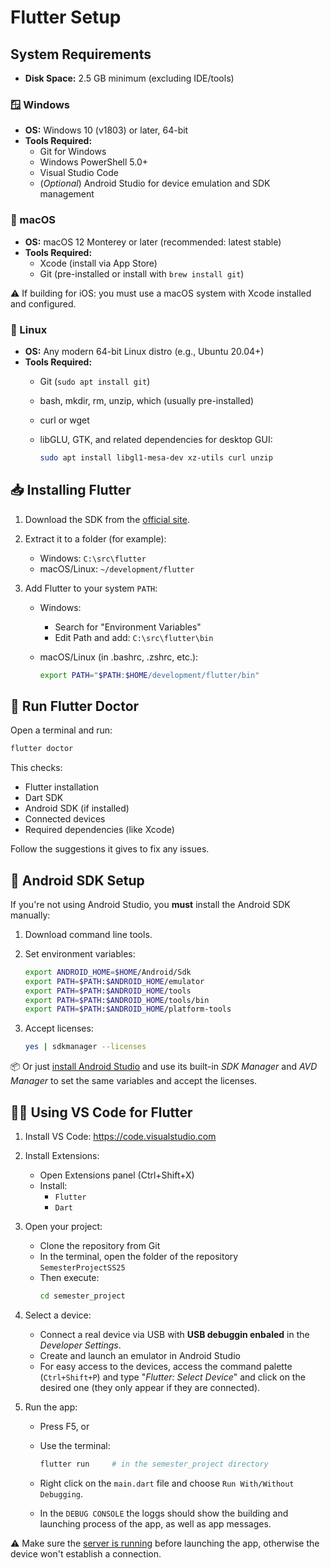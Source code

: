 # Flutter Setup

## System Requirements

* **Disk Space:** 2.5 GB minimum (excluding IDE/tools)

### 🪟 Windows

* **OS:** Windows 10 (v1803) or later, 64-bit
* **Tools Required:**
  * Git for Windows
  * Windows PowerShell 5.0+
  * Visual Studio Code
  * (*Optional*) Android Studio for device emulation and SDK management

### 🍎 macOS

* **OS:** macOS 12 Monterey or later (recommended: latest stable)
* **Tools Required:**
  * Xcode (install via App Store)
  * Git (pre-installed or install with `brew install git`)

⚠️ If building for iOS: you must use a macOS system with Xcode installed and configured.

### 🐧 Linux

* **OS:** Any modern 64-bit Linux distro (e.g., Ubuntu 20.04+)
* **Tools Required:**
  * Git (`sudo apt install git`)
  * bash, mkdir, rm, unzip, which (usually pre-installed)
  * curl or wget
  * libGLU, GTK, and related dependencies for desktop GUI:

    ```sh
    sudo apt install libgl1-mesa-dev xz-utils curl unzip
    ```

## 📥 Installing Flutter

1. Download the SDK from the [official site](https://docs.flutter.dev/get-started/install).

2. Extract it to a folder (for example):
   * Windows: `C:\src\flutter`
   * macOS/Linux: `~/development/flutter`

3. Add Flutter to your system `PATH`:
   * Windows:
     * Search for "Environment Variables"
     * Edit Path and add: `C:\src\flutter\bin`

   * macOS/Linux (in .bashrc, .zshrc, etc.):

        ```bash
        export PATH="$PATH:$HOME/development/flutter/bin"
        ```

## 🧪 Run Flutter Doctor

Open a terminal and run:

```bash
flutter doctor
```

This checks:
* Flutter installation
* Dart SDK
* Android SDK (if installed)
* Connected devices
* Required dependencies (like Xcode)

Follow the suggestions it gives to fix any issues.

## 🧱 Android SDK Setup

If you're not using Android Studio, you **must** install the Android SDK manually:

1. Download command line tools.
2. Set environment variables:

    ```bash
    export ANDROID_HOME=$HOME/Android/Sdk
    export PATH=$PATH:$ANDROID_HOME/emulator
    export PATH=$PATH:$ANDROID_HOME/tools
    export PATH=$PATH:$ANDROID_HOME/tools/bin
    export PATH=$PATH:$ANDROID_HOME/platform-tools
    ```

3. Accept licenses:

    ```bash
    yes | sdkmanager --licenses
    ```

📦 Or just [install Android Studio](https://developer.android.com/studio/install) and use its built-in *SDK Manager* and *AVD Manager* to set the same variables and accept the licenses.

## 👨‍💻 Using VS Code for Flutter

1. Install VS Code: https://code.visualstudio.com
2. Install Extensions:
   * Open Extensions panel (Ctrl+Shift+X)
   * Install:
     * ``Flutter``
     * ``Dart``
3. Open your project:
   * Clone the repository from Git
   * In the terminal, open the folder of the repository `SemesterProjectSS25`
   * Then execute:
        ```sh
        cd semester_project
        ```
4. Select a device:
   * Connect a real device via USB with **USB debuggin enbaled** in the *Developer Settings*.
   * Create and launch an emulator in Android Studio
   * For easy access to the devices, access the command palette (`Ctrl+Shift+P`) and type "*Flutter: Select Device*" and click on the desired one (they only appear if they are connected).

5. Run the app:
   * Press F5, or
   * Use the terminal:

        ```sh
        flutter run     # in the semester_project directory
        ```
   * Right click on the `main.dart` file and choose `Run With/Without Debugging`.
   * In the `DEBUG CONSOLE` the loggs should show the building and launching process of the app, as well as app messages.

⚠️ Make sure the [server is running](server-setup) before launching the app, otherwise the device won't establish a connection.